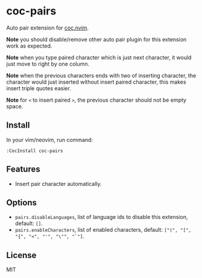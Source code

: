 # coc-pairs

Auto pair extension for [coc.nvim](https://github.com/neoclide/coc.nvim).

**Note** you should disable/remove other auto pair plugin for this extension
work as expected.

**Note** when you type paired character which is just next character, it would
just move to right by one column.

**Note** when the previous characters ends with two of inserting character, the
character would just inserted without insert paired character, this makes insert
triple quotes easier.

**Note** for `<` to insert paired `>`, the previous character should not be
empty space.

## Install

In your vim/neovim, run command:

```
:CocInstall coc-pairs
```

## Features

- Insert pair character automatically.

## Options

- `pairs.disableLanguages`, list of language ids to disable this extension,
  default: `[]`.
- `pairs.enableCharacters`, list of enabled characters, default: `` ["(", "[", "{", "<", "'", "\"", "`"] ``.

## License

MIT
